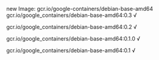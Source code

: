 new Image: gcr.io/google-containers/debian-base-amd64
gcr.io/google_containers/debian-base-amd64:0.3 √

gcr.io/google_containers/debian-base-amd64:0.2 √

gcr.io/google_containers/debian-base-amd64:0.1.0 √

gcr.io/google_containers/debian-base-amd64:0.1 √

